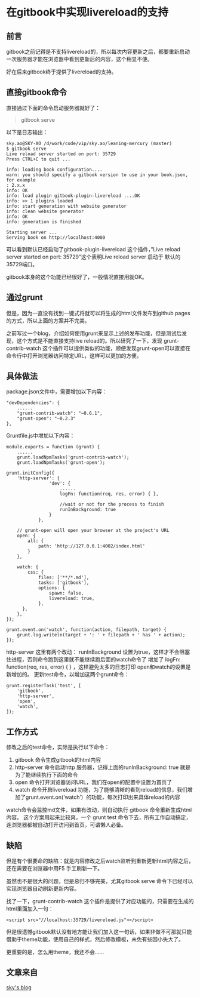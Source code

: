 # 在gitbook中实现livereload的支持

## 前言

gitbook之前记得是不支持livereload的，所以每次内容更新之后，都要重新启动一次服务器才能在浏览器中看到更新后的内容，这个稍显不便。

好在后来gitbook终于提供了livereload的支持。

## 直接gitbook命令

直接通过下面的命令启动服务器就好了：

> gitbook serve

以下是日志输出：

```shell
sky.ao@SKY-AO /d/work/code/vip/sky.ao/leaning-mercury (master)
$ gitbook serve
Live reload server started on port: 35729
Press CTRL+C to quit ...

info: loading book configuration....
warn: you should specify a gitbook version to use in your book.json, for example
: 2.x.x
info: OK
info: load plugin gitbook-plugin-livereload ....OK
info: >> 1 plugins loaded
info: start generation with website generator
info: clean website generator
info: OK
info: generation is finished

Starting server ...
Serving book on http://localhost:4000
```

可以看到默认已经启动了gitbook-plugin-livereload 这个插件，”Live reload server started on port: 35729”这个表明Live reload server 启动于 默认的35729端口。

gitbook本身的这个功能已经很好了，一般情况直接用就OK。

## 通过grunt

但是，因为一直没有找到一键式将就可以将生成的html文件发布到github pages的方式，所以上面的方案并不完美。

之前写过一个blog，介绍如何使用grunt来显示上述的发布功能，但是测试后发现，这个方式是不能直接支持live reload的。所以研究了一下，发现 grunt-contrib-watch 这个插件可以提供类似的功能，顺便发现grunt-open可以直接在命令行中打开浏览器访问特定URL，这样可以更加的方便。

## 具体做法

package.json文件中，需要增加以下内容：

```grunt
"devDependencies": {
    ......
    "grunt-contrib-watch": "~0.6.1",
    "grunt-open": "~0.2.3"
},
```

Gruntfile.js中增加以下内容：

```grunt
module.exports = function (grunt) {
    ......
    grunt.loadNpmTasks('grunt-contrib-watch');
    grunt.loadNpmTasks('grunt-open');

grunt.initConfig({
    'http-server': {
                'dev': {
                    ......
                    logFn: function(req, res, error) { },

                    //wait or not for the process to finish
                    runInBackground: true
                }
            }, 

    // grunt-open will open your browser at the project's URL
    open: {
        all: {
            path: 'http://127.0.0.1:4002/index.html'
        }
    },

    watch: {
        css: {
            files: ['**/*.md'],
            tasks: ['gitbook'],
            options: {
                spawn: false, 
                livereload: true,
            },
      },
    },
});

grunt.event.on('watch', function(action, filepath, target) {
    grunt.log.writeln(target + ': ' + filepath + ' has ' + action);
});
```

http-server 这里有两个改动：
runInBackground 设置为true，这样才不会阻塞住进程，否则命令跑到这里就不能继续跑后面的watch命令了
增加了 logFn: function(req, res, error) { } ，这样避免太多的日志打印
open和watch的设置是新增加的。 更新test命令，以增加这两个grunt命令：

```grunt
grunt.registerTask('test', [
    'gitbook',
    'http-server',
    'open',
    'watch',
]);
```

## 工作方式

修改之后的test命令，实际是执行以下命令：

1. gitbook 命令生成gitbook的html内容
1. http-server 命令启动http 服务器，记得上面的runInBackground: true 就是为了能继续执行下面的命令
1. open 命令打开浏览器访问URL，我们在open的配置中设置为首页了
1. watch 命令开启livereload 功能，为了能够清晰的看到reload的信息，我们增加了grunt.event.on(‘watch’）的功能，每次打印出来具体reload的内容

watch命令会监控md文件，如果有改动，则自动执行 gitbook 命令重新生成html内容。
这个方案用起来比较爽，一个 grunt test 命令下去，所有工作自动搞定，连浏览器都被自动打开访问到首页，可谓懒人必备。

## 缺陷

但是有个很要命的缺陷：就是内容修改之后watch监听到重新更新html内容之后，还在需要在浏览器中用F5 手工刷新一下。

虽然也不是很大的问题，但是总归不够完美，尤其gitbook serve 命令下已经可以实现浏览器自动刷新更新内容。

找了一下，grunt-contrib-watch 这个插件是提供了对应功能的，只需要在生成的html里面加入一句：

    <script src="//localhost:35729/livereload.js"></script>

但是很遗憾gitbook默认没有地方能让我们加入这一句话，如果非做不可那就只能借助于theme功能，使用自己的样式，然后修改模板，未免有些因小失大了。

更重要的是，怎么用theme，我还不会……

## 文章来自

[sky's blog](http://skyao.github.io/2015/06/15/gitbook-livereload/)
